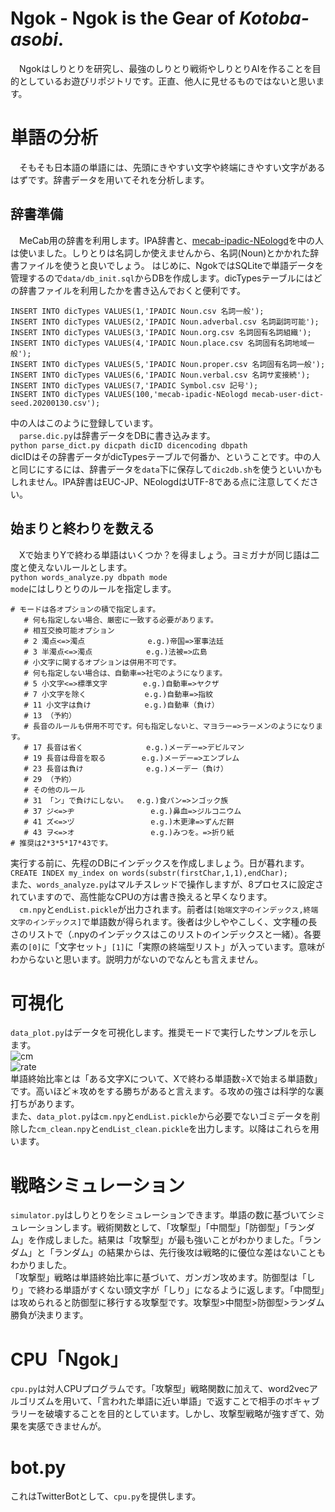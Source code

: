 # Ngok - Ngok is the Gear of *Kotoba-asobi*.
　Ngokはしりとりを研究し、最強のしりとり戦術やしりとりAIを作ることを目的としているお遊びリポジトリです。正直、他人に見せるものではないと思います。
# 単語の分析
　そもそも日本語の単語には、先頭にきやすい文字や終端にきやすい文字があるはずです。辞書データを用いてそれを分析します。
## 辞書準備
　MeCab用の辞書を利用します。IPA辞書と、[mecab-ipadic-NEologd](https://github.com/neologd/mecab-ipadic-neologd)を中の人は使いました。しりとりは名詞しか使えませんから、名詞(Noun)とかかれた辞書ファイルを使うと良いでしょう。
 はじめに、NgokではSQLiteで単語データを管理するので```data/db_init.sql```からDBを作成します。dicTypesテーブルにはどの辞書ファイルを利用したかを書き込んでおくと便利です。
```
INSERT INTO dicTypes VALUES(1,'IPADIC Noun.csv 名詞一般');
INSERT INTO dicTypes VALUES(2,'IPADIC Noun.adverbal.csv 名詞副詞可能');
INSERT INTO dicTypes VALUES(3,'IPADIC Noun.org.csv 名詞固有名詞組織');
INSERT INTO dicTypes VALUES(4,'IPADIC Noun.place.csv 名詞固有名詞地域一般');
INSERT INTO dicTypes VALUES(5,'IPADIC Noun.proper.csv 名詞固有名詞一般');
INSERT INTO dicTypes VALUES(6,'IPADIC Noun.verbal.csv 名詞サ変接続');
INSERT INTO dicTypes VALUES(7,'IPADIC Symbol.csv 記号');
INSERT INTO dicTypes VALUES(100,'mecab-ipadic-NEologd mecab-user-dict-seed.20200130.csv');
```
中の人はこのように登録しています。  
　```parse.dic.py```は辞書データをDBに書き込みます。  
 `python parse_dict.py dicpath dicID dicencoding dbpath`  
 dicIDはその辞書データがdicTypesテーブルで何番か、ということです。中の人と同じにするには、辞書データを```data```下に保存して```dic2db.sh```を使うといいかもしれません。IPA辞書はEUC-JP、NEologdはUTF-8である点に注意してください。
## 始まりと終わりを数える
　Xで始まりYで終わる単語はいくつか？を得ましょう。ヨミガナが同じ語は二度と使えないルールとします。  
 `python words_analyze.py dbpath mode`  
 ```mode```にはしりとりのルールを指定します。
 ```
 # モードは各オプションの積で指定します。
    # 何も指定しない場合、厳密に一致する必要があります。    
    # 相互交換可能オプション
    # 2 濁点<=>濁点              e.g.)帝国=>軍事法廷
    # 3 半濁点<=>濁点            e.g.)法被=>広島
    # 小文字に関するオプションは併用不可です。
    # 何も指定しない場合は、自動車=>社宅のようになります。
    # 5 小文字<=>標準文字        e.g.)自動車=>ヤクザ               
    # 7 小文字を除く             e.g.)自動車=>指紋
    # 11 小文字は負け            e.g.)自動車（負け）
    # 13 （予約）
    # 長音のルールも併用不可です。何も指定しないと、マヨラー=>ラーメンのようになります。
    # 17 長音は省く              e.g.)メーデー=>デビルマン
    # 19 長音は母音を取る        e.g.)メーデー=>エンブレム
    # 23 長音は負け              e.g.)メーデー（負け）
    # 29 （予約）
    # その他のルール
    # 31 「ン」で負けにしない。  e.g.)食パン=>ンゴック族
    # 37 ジ<=>ヂ                 e.g.)鼻血=>ジルコニウム
    # 41 ズ<=>ヅ                 e.g.)木更津=>ずんだ餅
    # 43 ヲ<=>オ                 e.g.)みつを。=>折り紙
# 推奨は2*3*5*17*43です。
```
実行する前に、先程のDBにインデックスを作成しましょう。日が暮れます。  
``` CREATE INDEX my_index on words(substr(firstChar,1,1),endChar); ```  
また、```words_analyze.py```はマルチスレッドで操作しますが、8プロセスに設定されていますので、高性能なCPUの方は書き換えると早くなります。  
　`cm.npy`と`endList.pickle`が出力されます。前者は`[始端文字のインデックス,終端文字のインデックス]`で単語数が得られます。後者は少しややこしく、文字種の長さのリストで（.npyのインデックスはこのリストのインデックスと一緒）。各要素の`[0]`に「文字セット」`[1]`に「実際の終端型リスト」が入っています。意味がわからないと思います。説明力がないのでなんとも言えません。
# 可視化
```data_plot.py```はデータを可視化します。推奨モードで実行したサンプルを示します。  
![cm](https://github.com/comradeKamoKamo/Ngok/blob/dev/output_21930/cm.png?raw=true)  
![rate](https://github.com/comradeKamoKamo/Ngok/blob/dev/output_21930/rate.png?raw=true)  
単語終始比率とは「ある文字Xについて、Xで終わる単語数÷Xで始まる単語数」です。高いほど＊攻めをする勝ちがあると言えます。る攻めの強さは科学的な裏打ちがあります。  
また、```data_plot.py```は`cm.npy`と`endList.pickle`から必要でないゴミデータを削除した`cm_clean.npy`と`endList_clean.pickle`を出力します。以降はこれらを用います。
# 戦略シミュレーション
```simulator.py```はしりとりをシミュレーションできます。単語の数に基づいてシミュレーションします。戦術関数として、「攻撃型」「中間型」「防御型」「ランダム」を作成しました。結果は「攻撃型」が最も強いことがわかりました。「ランダム」と「ランダム」の結果からは、先行後攻は戦略的に優位な差はないこともわかりました。  
「攻撃型」戦略は単語終始比率に基づいて、ガンガン攻めます。防御型は「しり」で終わる単語がすくない頭文字が「しり」になるように返します。「中間型」は攻められると防御型に移行する攻撃型です。攻撃型>中間型>防御型>ランダム勝負が決まります。
# CPU「Ngok」
```cpu.py```は対人CPUプログラムです。「攻撃型」戦略関数に加えて、word2vecアルゴリズムを用いて、「言われた単語に近い単語」で返すことで相手のボキャブラリーを破壊することを目的としています。しかし、攻撃型戦略が強すぎて、効果を実感できませんが。
# bot.py
これはTwitterBotとして、`cpu.py`を提供します。
